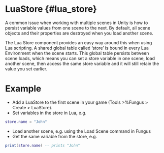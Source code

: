 # LuaStore {#lua_store}

A common issue when working with multiple scenes in Unity is how to persist variable values from one scene to the next. By default, all scene objects and their properties are destroyed when you load another scene.

The Lua Store component provides an easy way around this when using Lua scripting. A shared global table called ‘store’ is bound in every Lua Environment when the scene starts. This global table persists between scene loads, which means you can set a store variable in one scene, load another scene, then access the same store variable and it will still retain the value you set earlier.

# Example

- Add a LuaStore to the first scene in your game (Tools >%Fungus > Create > LuaStore). 
- Set variables in the store in Lua, e.g. 

```lua
store.name = "John"
```

- Load another scene, e.g. using the Load Scene command in Fungus
- Get the same variable from the store, e.g.

```lua
print(store.name) -- prints "John"
```